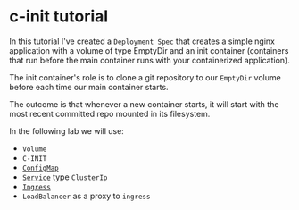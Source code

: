 # c-init tutorial

In this tutorial I've created a `Deployment Spec` that creates a simple nginx application with a volume of type EmptyDir and an init container (containers that run before the main container runs with your containerized application).

The init container's role is to clone a git repository to our `EmptyDir` volume before each time our main container starts.

The outcome is that whenever a new container starts, it will start with the most recent committed repo mounted in its filesystem.

In the following lab we will use:

* `Volume`
* `C-INIT`
* [`ConfigMap`](./ConfigMap)
* [`Service`](./service.yaml) type `ClusterIp`
* [`Ingress`](./ingress.yaml)
* `LoadBalancer` as a proxy to `ingress`
 



